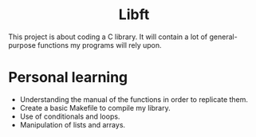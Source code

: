 <h1 align = "center"> Libft </h1>
<p>
This project is about coding a C library.
It will contain a lot of general-purpose functions my programs will rely upon.
</p>


# Personal learning
* Understanding the manual of the functions in order to replicate them.
* Create a basic Makefile to compile my library. 
* Use of conditionals and loops.
* Manipulation of lists and arrays.

